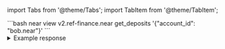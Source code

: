 import Tabs from '@theme/Tabs';
import TabItem from '@theme/TabItem';

<Tabs groupId="dex-tabs" className="file-tabs">

<TabItem value="Ref Finance" label="Ref Finance">
```bash
near view v2.ref-finance.near get_deposits '{"account_id": "bob.near"}'
```

<details>
<summary>Example response</summary>
<p>

```bash
{
  'token.v2.ref-finance.near': '0',
  'wrap.near': "0"
}
```

</p>

</details>
</TabItem>

</Tabs>